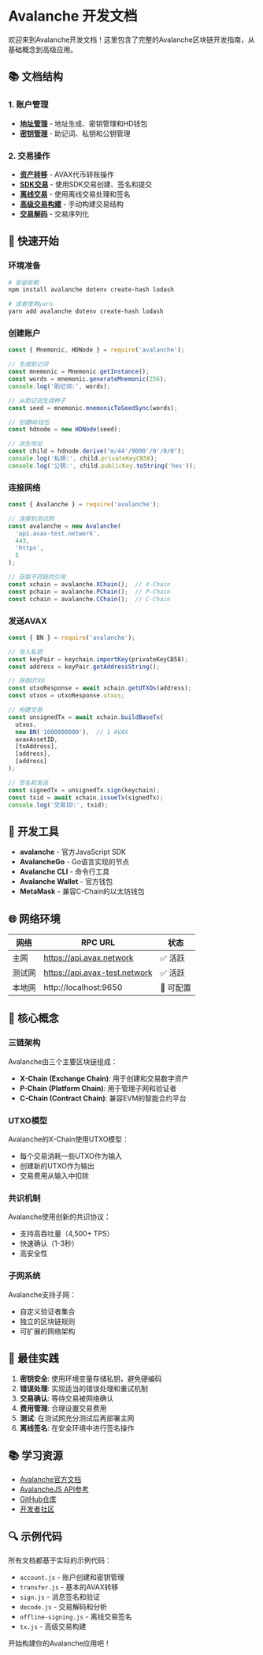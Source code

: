 # Avalanche 开发文档

欢迎来到Avalanche开发文档！这里包含了完整的Avalanche区块链开发指南，从基础概念到高级应用。

## 📚 文档结构

### 1. 账户管理
- **[地址管理](./account/address.md)** - 地址生成、密钥管理和HD钱包
- **[密钥管理](./account/key-management.md)** - 助记词、私钥和公钥管理

### 2. 交易操作
- **[资产转移](./tx/transfer.md)** - AVAX代币转账操作
- **[SDK交易](./tx/sign-sdk.md)** - 使用SDK交易创建、签名和提交
- **[离线交易](./tx/sign-external.md)** - 使用离线交易处理和签名
- **[高级交易构建](./tx/advanced.md)** - 手动构建交易结构
- **[交易解码](./tx/decode.md)** - 交易序列化

## 🚀 快速开始

### 环境准备
```bash
# 安装依赖
npm install avalanche dotenv create-hash lodash

# 或者使用yarn
yarn add avalanche dotenv create-hash lodash
```

### 创建账户
```javascript
const { Mnemonic, HDNode } = require('avalanche');

// 生成助记词
const mnemonic = Mnemonic.getInstance();
const words = mnemonic.generateMnemonic(256);
console.log('助记词:', words);

// 从助记词生成种子
const seed = mnemonic.mnemonicToSeedSync(words);

// 创建HD钱包
const hdnode = new HDNode(seed);

// 派生地址
const child = hdnode.derive("m/44'/9000'/0'/0/0");
console.log('私钥:', child.privateKeyCB58);
console.log('公钥:', child.publicKey.toString('hex'));
```

### 连接网络
```javascript
const { Avalanche } = require('avalanche');

// 连接到测试网
const avalanche = new Avalanche(
  'api.avax-test.network',
  443,
  'https',
  5
);

// 获取不同链的引用
const xchain = avalanche.XChain();  // X-Chain
const pchain = avalanche.PChain();  // P-Chain
const cchain = avalanche.CChain();  // C-Chain
```

### 发送AVAX
```javascript
const { BN } = require('avalanche');

// 导入私钥
const keyPair = keychain.importKey(privateKeyCB58);
const address = keyPair.getAddressString();

// 获取UTXO
const utxoResponse = await xchain.getUTXOs(address);
const utxos = utxoResponse.utxos;

// 构建交易
const unsignedTx = await xchain.buildBaseTx(
  utxos,
  new BN('1000000000'),  // 1 AVAX
  avaxAssetID,
  [toAddress],
  [address],
  [address]
);

// 签名和发送
const signedTx = unsignedTx.sign(keychain);
const txid = await xchain.issueTx(signedTx);
console.log('交易ID:', txid);
```

## 🔧 开发工具

- **avalanche** - 官方JavaScript SDK
- **AvalancheGo** - Go语言实现的节点
- **Avalanche CLI** - 命令行工具
- **Avalanche Wallet** - 官方钱包
- **MetaMask** - 兼容C-Chain的以太坊钱包

## 🌐 网络环境

| 网络   | RPC URL                       | 状态     |
| ------ | ----------------------------- | -------- |
| 主网   | https://api.avax.network      | ✅ 活跃   |
| 测试网 | https://api.avax-test.network | ✅ 活跃   |
| 本地网 | http://localhost:9650         | 🔧 可配置 |

## 📖 核心概念

### 三链架构
Avalanche由三个主要区块链组成：
- **X-Chain (Exchange Chain)**: 用于创建和交易数字资产
- **P-Chain (Platform Chain)**: 用于管理子网和验证者
- **C-Chain (Contract Chain)**: 兼容EVM的智能合约平台

### UTXO模型
Avalanche的X-Chain使用UTXO模型：
- 每个交易消耗一些UTXO作为输入
- 创建新的UTXO作为输出
- 交易费用从输入中扣除

### 共识机制
Avalanche使用创新的共识协议：
- 支持高吞吐量（4,500+ TPS）
- 快速确认（1-3秒）
- 高安全性

### 子网系统
Avalanche支持子网：
- 自定义验证者集合
- 独立的区块链规则
- 可扩展的网络架构

## 🎯 最佳实践

1. **密钥安全**: 使用环境变量存储私钥，避免硬编码
2. **错误处理**: 实现适当的错误处理和重试机制
3. **交易确认**: 等待交易被网络确认
4. **费用管理**: 合理设置交易费用
5. **测试**: 在测试网充分测试后再部署主网
6. **离线签名**: 在安全环境中进行签名操作

## 📚 学习资源

- [Avalanche官方文档](https://docs.avax.network/)
- [AvalancheJS API参考](https://docs.avax.network/build/tools/avalanchejs)
- [GitHub仓库](https://github.com/ava-labs/avalanchejs)
- [开发者社区](https://chat.avax.network/)

## 🔍 示例代码

所有文档都基于实际的示例代码：
- `account.js` - 账户创建和密钥管理
- `transfer.js` - 基本的AVAX转移
- `sign.js` - 消息签名和验证
- `decode.js` - 交易解码和分析
- `offline-signing.js` - 离线交易签名
- `tx.js` - 高级交易构建

开始构建你的Avalanche应用吧！
